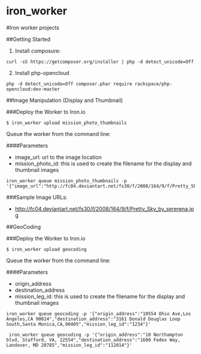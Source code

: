 iron_worker
===========

#Iron worker projects

##Getting Started

1. Install composure:

```ShellSession
curl -sS https://getcomposer.org/installer | php -d detect_unicode=Off
```

2. Install php-opencloud

```ShellSession
php -d detect_unicode=Off composer.phar require rackspace/php-opencloud:dev-master
```

##Image Manipulation (Display and Thumbnail)

###Deploy the Worker to Iron.io

```
$ iron_worker upload mission_photo_thumbnails
```

Queue the worker from the command line:

####Parameters
- image_url: url to the image location
- mission_photo_id: this is used to create the filename for the display and thumbnail images

```
iron_worker queue mission_photo_thumbnails -p '{"image_url":"http://fc04.deviantart.net/fs30/f/2008/164/9/f/Pretty_Sky_by_sererena.jpg","mission_photo_id":"1234"}'
```


###Sample Image URLs:

- http://fc04.deviantart.net/fs30/f/2008/164/9/f/Pretty_Sky_by_sererena.jpg


##GeoCoding

###Deploy the Worker to Iron.io

```
$ iron_worker upload geocoding
```

Queue the worker from the command line:

####Parameters
- origin_address
- destination_address
- mission_leg_id: this is used to create the filename for the display and thumbnail images

```
iron_worker queue geocoding -p '{"origin_address":"10554 Ohio Ave,Los Angeles,CA 90024","destination_address":"3161 Donald Douglas Loop South,Santa Monica,CA,90405","mission_leg_id":"1234"}'
```

```
 iron_worker queue geocoding -p '{"origin_address":"10 Northampton blvd, Stafford, VA, 22554","destination_address":"1600 Fedex Way, Landover, MD 20785","mission_leg_id":"112014"}'
```

